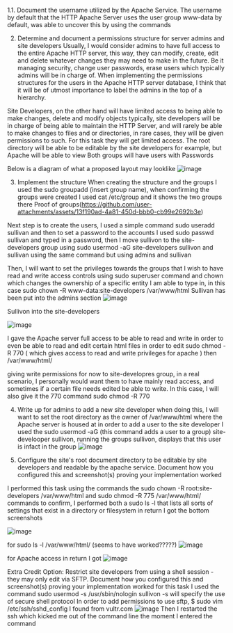 1.1. Document the username utilized by the Apache Service.
   The username by default that the HTTP Apache Server uses the user group www-data by default, was able to uncover this by using the commands

   2. Determine and document a permissions structure for server admins and site developers
Usually, I would consider admins to have full access to the entire Apache HTTP server, this way, they can modify, create, edit and delete whatever changes they may need to make in the future.
Be it managing security, change user passwords, erase users which typically admins will be in charge of. When implementing the permissions structures for the users in the Apache HTTP server database,
I think that it will be of utmost importance to label the admins in the top of a hierarchy.

Site Developers, on the other hand will have limited access to being able to make changes, delete and modify objects
typically, site developers will be in charge of being able to maintain the HTTP Server, and will rarely be able to make
changes to files and or directories, in rare cases, they will be given permissions to such. For this task they will get
limited access. The root directory will be able to be editable by the site developers for example, but Apache will be able to view
Both groups will have users with Passwords

Below is a diagram of what a proposed layout may looklike 
![image](https://github.com/user-attachments/assets/b954391d-6313-4490-a370-4d5317267b31)

3. Implement the structure
When creating the structure and the groups I used the sudo groupadd (insert group name), when confirming
the groups were created I used cat /etc/group and it shows the two groups there
Proof of groups(https://github.com/user-attachments/assets/13f190ad-4a81-450d-bbb0-cb99e2692b3e)

Next step is to create the users, I used a simple command sudo useradd sullivan and then to set a password to 
the accounts I used sudo passwd sullivan and typed in a password, then I move sullivon to the site-developers group using sudo usermod -aG site-developers sullivon and sullivan 
using the same command but using admins and sullivan

Then, I will want to set the privileges towards the groups that I wish to have read and write access controls
using sudo superuser command and chown which changes the ownership of a specific entity I am able to type in, in this case sudo chown -R www-data:site-developers /var/www/html
Sullivan has been put into the admins section
![image](https://github.com/user-attachments/assets/25c870e8-e8fc-4d22-bbda-2bd9e0affa9a)

Sullivon into the site-developers

![image](https://github.com/user-attachments/assets/7cbf4bb6-c813-4ecc-8d9a-e9f6101b3301)

I gave the Apache server full access to be able to read and write in order to even be able to read and edit certain html files in order to edit
sudo chmod -R 770 ( which gives access to read and write privileges for apache ) then /var/www/html/

giving write permissions for now to site-developres group, in a real scenario, I personally would want them to have mainly read access, and sometimes if a certain file needs edited be able to write. In this case, I will also give it the 770 command
sudo chmod -R 770 

4. Write up for admins to add a new site developer
   when doing this, I will want to set the root directory as the owner of /var/www/html where the Apache server is housed at
in order to add a user to the site developer I used the sudo usermod -aG (this command adds a user to a group) site-develooper sullivon, running the groups sullivon, displays that this user is infact in the group
![image](https://github.com/user-attachments/assets/86290400-9b10-4df4-a495-291a1066cc0b)

5. Configure the site's root document directory to be editable by site developers and readable by the apache service. Document how you configured this and screenshot(s) proving your implementation worked

I performed this task using the commands 
the sudo chown -R root:site-developers /var/www/html and sudo chmod -R 775 /var/www/html/ commands 
to confirm, I performed both a sudo ls -l that lists all sorts of settings that exist in a directory or filesystem in return I got the bottom screenshots

![image](https://github.com/user-attachments/assets/6faf5a93-81f0-400c-8bea-1b2e702d8166)

for sudo ls -l /var/www/html/ (seems to have worked?????)
![image](https://github.com/user-attachments/assets/60be2a72-fa5e-4b4e-8d36-efd72a4b2238)

for Apache access in return I got
![image](https://github.com/user-attachments/assets/ccbe0e1e-9c53-4ace-a54b-efa0740dc36d)

Extra Credit Option:
Restrict site developers from using a shell session - they may only edit via SFTP. Document how you configured this and screenshot(s) proving your implementation worked
for this task I used the command sudo usermod -s /usr/sbin/nologin sullivon -s will specify the use of secure shell protocol
In order to add permissions to use sftp, $ sudo vim /etc/ssh/sshd_config I found from vultr.com
![image](https://github.com/user-attachments/assets/1ae7a9ff-3892-4674-a779-bd31f0cd6783)
Then I restarted the ssh which kicked me out of the command line the moment I entered the command

